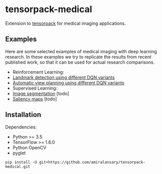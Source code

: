 # tensorpack-medical

Extension to [tensorpack](https://github.com/ppwwyyxx/tensorpack) for medical imaging applications.

## Examples
Here are some selected examples of medical imaging with deep learning research. In
these examples we try to replicate the results from recent published work, so that
it can be used for actual research comparisons.

+ Reinforcement Learning:
 + [Landmark detection using different DQN variants](examples/LandmarkDetection/DQN)
 + [Automatic view planning using different DQN variants](examples/AutomaticViewPlanning/DQN)
+ Supervised Learning:
 + [Image segmentation](examples) [todo]
 + [Saliency maps](examples) [todo]


## Installation

Dependencies:
+ Python >= 3.5
+ TensorFlow >= 1.6.0
+ Python OpenCV
+ pyglet

```
pip install -U git+https://github.com/amiralansary/tensorpack-medical.git
```
